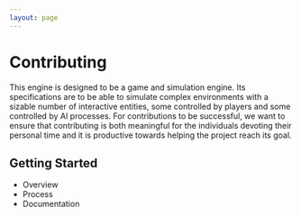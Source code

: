 ```yaml
---
layout: page
---
```


# Contributing

This engine is designed to be a game and simulation engine. Its specifications are to be able to
simulate complex environments with a sizable number of interactive entities, some controlled by
players and some controlled by AI processes. For contributions to be successful, we want to ensure
that contributing is both meaningful for the individuals devoting their personal time and it is
productive towards helping the project reach its goal.

## Getting Started

- Overview
- Process
- Documentation